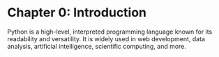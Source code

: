 # Chapter 0: Introduction
        
Python is a high-level, interpreted programming language known for its readability and versatility. It is widely used in web development, data analysis, artificial intelligence, scientific computing, and more.
